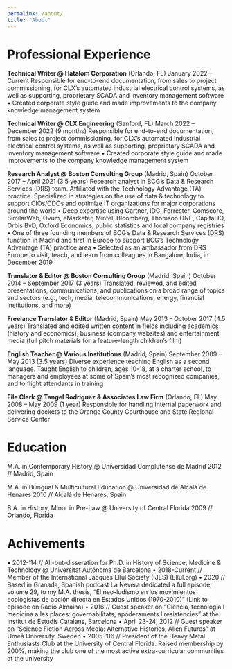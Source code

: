 ```yaml
---
permalink: /about/
title: "About"
---
```


# Professional Experience
**Technical Writer @ Hatalom Corporation** (Orlando, FL)
January 2022 – Current
Responsible for end-to-end documentation, from sales to project commissioning, for CLX’s automated industrial electrical control systems, as well as supporting, proprietary SCADA and inventory management software
• Created corporate style guide and made improvements to the company knowledge management system

**Technical Writer @ CLX Engineering** (Sanford, FL)
March 2022 – December 2022 (9 months)
Responsible for end-to-end documentation, from sales to project commissioning, for CLX’s automated industrial electrical control systems, as well as supporting, proprietary SCADA and inventory management software
• Created corporate style guide and made improvements to the company knowledge management system

**Research Analyst @ Boston Consulting Group** (Madrid, Spain)
October 2017 – April 2021 (3.5 years)
Research analyst in BCG’s Data & Research Services (DRS) team. Affiliated with the Technology Advantage (TA) practice. Specialized in strategies on the use of data & technology to support CIOs/CDOs and optimize IT organizations for major corporations around the world
• Deep expertise using Gartner, IDC, Forrester, Comscore, SimilarWeb, Ovum, eMarketer, Mintel, Bloomberg, Thomson ONE, Capital IQ, Orbis BvD, Oxford Economics, public statistics and local company registries
• One of three founding members of BCG’s Data & Research Services (DRS) function in Madrid and first in Europe to support BCG’s Technology Advantage (TA) practice area
• Selected as an ambassador from DRS Europe to visit, teach, and learn from colleagues in Bangalore, India, in December 2019

**Translator & Editor @ Boston Consulting Group** (Madrid, Spain)
October 2014 – September 2017 (3 years)
Translated, reviewed, and edited presentations, communications, and publications on a broad range of topics and sectors (e.g., tech, media, telecommunications, energy, financial institutions, and more)

**Freelance Translator & Editor** (Madrid, Spain)
May 2013 – October 2017 (4.5 years)
Translated and edited written content in fields including academics (history and economics), business (company websites) and entertainment media (full pitch materials for a feature-length children’s film)

**English Teacher @ Various Institutions** (Madrid, Spain)
September 2009 – May 2013 (3.5 years)
Diverse experience teaching English as a second language. Taught English to children, ages 10-18, at a charter school, to managers and employees at some of Spain’s most recognized companies, and to flight attendants in training

**File Clerk @ Tangel Rodriguez & Associates Law Firm** (Orlando, FL)
May 2008 – May 2009 (1 year)
Responsible for handling internal paperwork and delivering dockets to the Orange County Courthouse and State Regional Service Center

# Education
M.A. in Contemporary History @ Universidad Complutense de Madrid
2012 // Madrid, Spain

M.A. in Bilingual & Multicultural Education @ Universidad de Alcalá de Henares
2010 // Alcalá de Henares, Spain

B.A. in History, Minor in Pre-Law @ University of Central Florida
2009 // Orlando, Florida

# Achivements
• 2012-’14 // All-but-disseration for Ph.D. in History of Science, Medicine & Technology @ Universitat Autónoma de Barcelona
• 2018-Current // Member of the International Jacques Ellul Society (IJES) (Ellul.org)
• 2020 // Based in Granada, Spanish podcast La Nevera dedicated a full episode, volume 29, to my M.A. thesis, “El neo-ludismo en los movimientos ecologistas de acción directa en Estados Unidos (1970-2010)” (Link to episode on Radio Almaina)
• 2016 // Guest speaker on “Ciència, tecnologia I medicina a les places: governabilitats,
apoderaments I resistències” at the Institut de Estudis Catalans, Barcelona
• April 23-24, 2012 // Guest speaker on “Science Fiction Across Media: Alternative
Histories, Alien Futures” at Umeå University, Sweden
• 2005-’06 // President of the Heavy Metal Enthusiasts Club at the University of Central Florida. Raised membership by 200%, making the club one of the most active extra-curricular communities at the university
